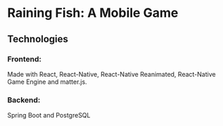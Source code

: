 # Raining Fish: A Mobile Game


## Technologies
### Frontend:
Made with React, React-Native, React-Native Reanimated, React-Native Game Engine and matter.js.
### Backend:
Spring Boot and PostgreSQL

